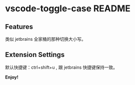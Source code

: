 # vscode-toggle-case README


## Features

类似 jetbrains 全家桶的那种切换大小写。


## Extension Settings

默认快捷键：ctrl+shift+u , 跟 jetbrains 快捷键保持一致。

**Enjoy!**
